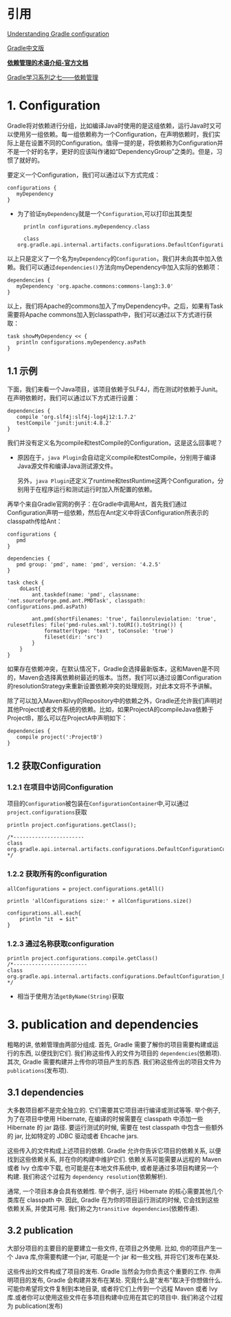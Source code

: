 # 引用

[Understanding Gradle configuration](http://makble.com/understanding-gradle-configuration)

[Gradle中文版](https://legacy.gitbook.com/book/dongchuan/gradle-user-guide-/details)

[**依赖管理的术语介绍-官方文档**](https://docs.gradle.org/current/userguide/dependency_management_terminology.html#sub:terminology_configuration)

[Gradle学习系列之七——依赖管理](https://www.cnblogs.com/davenkin/p/gradle-learning-7.html)

# 1. Configuration 

Gradle将对依赖进行分组，比如编译Java时使用的是这组依赖，运行Java时又可以使用另一组依赖。每一组依赖称为一个Configuration，在声明依赖时，我们实际上是在设置不同的Configuration。值得一提的是，将依赖称为Configuration并不是一个好的名字，更好的应该叫作诸如“DependencyGroup”之类的。但是，习惯了就好的。

要定义一个Configuration，我们可以通过以下方式完成：

	configurations {
	   myDependency
	}

- 为了验证`myDependency`就是一个`Configuration`,可以打印出其类型

		println configurations.myDependency.class

		class org.gradle.api.internal.artifacts.configurations.DefaultConfiguration_Decorated
 

以上只是定义了一个名为`myDependency`的`Configuration`，我们并未向其中加入依赖。我们可以通过`dependencies()`方法向myDependency中加入实际的依赖项：

	dependencies {
	   myDependency 'org.apache.commons:commons-lang3:3.0'
	}
 

以上，我们将Apache的commons加入了myDependency中。之后，如果有Task需要将Apache commons加入到classpath中，我们可以通过以下方式进行获取：

	task showMyDependency << {
	   println configurations.myDependency.asPath
	}

## 1.1 示例

下面，我们来看一个Java项目，该项目依赖于SLF4J，而在测试时依赖于Junit。在声明依赖时，我们可以通过以下方式进行设置：

	dependencies {
	   compile 'org.slf4j:slf4j-log4j12:1.7.2'
	   testCompile 'junit:junit:4.8.2'
	}

我们并没有定义名为compile和testCompile的Configuration，这是这么回事呢？

- 原因在于，`java Plugin`会自动定义compile和testCompile，分别用于编译Java源文件和编译Java测试源文件。　　

	另外，`java Plugin`还定义了runtime和testRuntime这两个Configuration，分别用于在程序运行和测试运行时加入所配置的依赖。


再举个来自Gradle官网的例子：在Gradle中调用Ant，首先我们通过Configuration声明一组依赖，然后在Ant定义中将该Configuration所表示的classpath传给Ant：

	configurations {
	   pmd
	}

	dependencies {
	   pmd group: 'pmd', name: 'pmd', version: '4.2.5'
	}

	task check {
		doLast{
			ant.taskdef(name: 'pmd', classname: 'net.sourceforge.pmd.ant.PMDTask', classpath: configurations.pmd.asPath)

			ant.pmd(shortFilenames: 'true', failonruleviolation: 'true', rulesetfiles: file('pmd-rules.xml').toURI().toString()) {
				formatter(type: 'text', toConsole: 'true')
				fileset(dir: 'src')
	   		}
		}
	}


如果存在依赖冲突，在默认情况下，Gradle会选择最新版本，这和Maven是不同的，Maven会选择离依赖树最近的版本。当然，我们可以通过设置Configuration的resolutionStrategy来重新设置依赖冲突的处理规则，对此本文将不予讲解。


除了可以加入Maven和Ivy的Repository中的依赖之外，Gradle还允许我们声明对其他Project或者文件系统的依赖。比如，如果ProjectA的compileJava依赖于ProjectB，那么可以在ProjectA中声明如下：

	dependencies {
	   compile project(':ProjectB')
	}


## 1.2 获取Configuration

### 1.2.1 在项目中访问Configuration

项目的`Configuration`被包装在`ConfigurationContainer`中,可以通过`project.configurations`获取

	println project.configurations.getClass();
	 
	/*-----------------------
	class org.gradle.api.internal.artifacts.configurations.DefaultConfigurationContainer_Decorated
	*/

### 1.2.2 获取所有的configuration
	
	allConfigurations = project.configurations.getAll()

	println 'allConfigurations size:' + allConfigurations.size()

	configurations.all.each{
    	println "it  = $it"
	}

### 1.2.3 通过名称获取configuration

	println project.configurations.compile.getClass()
	/*------------------------
	class org.gradle.api.internal.artifacts.configurations.DefaultConfiguration_Decorated
	*/

- 相当于使用方法`getByName(String)`获取



# 3. publication and dependencies

粗略的讲, 依赖管理由两部分组成. 首先, Gradle 需要了解你的项目需要构建或运行的东西, 以便找到它们. 我们称这些传入的文件为项目的 `dependencies`(依赖项). 其次, Gradle 需要构建并上传你的项目产生的东西. 我们称这些传出的项目文件为 `publications`(发布项).

## 3.1 dependencies

大多数项目都不是完全独立的. 它们需要其它项目进行编译或测试等等. 举个例子, 为了在项目中使用 Hibernate, 在编译的时候需要在 classpath 中添加一些 Hibernate 的 jar 路径. 要运行测试的时候, 需要在 test classpath 中包含一些额外的 jar, 比如特定的 JDBC 驱动或者 Ehcache jars.


这些传入的文件构成上述项目的依赖. Gradle 允许你告诉它项目的依赖关系, 以便找到这些依赖关系, 并在你的构建中维护它们. 依赖关系可能需要从远程的 Maven 或者 Ivy 仓库中下载, 也可能是在本地文件系统中, 或者是通过多项目构建另一个构建. 我们称这个过程为 `dependency resolution`(依赖解析).

通常, 一个项目本身会具有依赖性. 举个例子, 运行 Hibernate 的核心需要其他几个类库在 classpath 中. 因此, Gradle 在为你的项目运行测试的时候, 它会找到这些依赖关系, 并使其可用. 我们称之为`transitive dependencies`(依赖传递).

## 3.2 publication

大部分项目的主要目的是要建立一些文件, 在项目之外使用. 比如, 你的项目产生一个 Java 库,你需要构建一个jar, 可能是一个 jar 和一些文档, 并将它们发布在某处.

这些传出的文件构成了项目的发布. Gradle 当然会为你负责这个重要的工作. 你声明项目的发布, Gradle 会构建并发布在某处. 究竟什么是"发布"取决于你想做什么. 可能你希望将文件复制到本地目录, 或者将它们上传到一个远程 Maven 或者 Ivy 库.或者你可以使用这些文件在多项目构建中应用在其它的项目中. 我们称这个过程为 publication(发布)